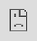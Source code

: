 class: title-slide
count: false

# Likelihood-free Markov chain Monte Carlo<br>using Approximate Likelihood Ratios

<br>

**Joeri Hermans**, .small[University of Liège]<br>
*Volodimir Begy*, .small[University of Vienna, CERN]<br>
*Gilles Louppe*, .small[University of Liège]

---
class: middle, center
# background
---
## Markov chain Monte Carlo

Consider the posterior density:

$$p(\theta\vert x) = \frac{p(\theta)p(x\vert\theta)}{p(x)}$$

Typically, the evidence $p(x)$ is intractable, but pointwise evaluations of the likelihood $p(x\vert\theta)$ are possible.

**Idea**: Approximate the posterior by creating a *chain* of *dependent* posterior samples through evaluating the transition $\theta_t \rightarrow \theta'$ using the *likelihood-ratio*.

$$
  \frac{p(\theta'\vert x)}{p(\theta_t\vert x)} =
  \frac{
    \displaystyle\frac{p(\theta')p(x\vert\theta')}{p(x)}
  }{
    \displaystyle\frac{p(\theta_t)p(x\vert\theta_t)}{p(x)}
  } =
  \frac{p(\theta')p(x\vert\theta')}{p(\theta_t)p(x\vert\theta_t)}
$$
$\rightarrow$ Does not depend on the intractable evidence $p(x)$!
---
### Metropolis-Hastings
> Initially proposed by Metropolis (1953), and later refined by Hastings (1970) to account for non-symmetric transition distributions.

**Idea**: introduce a transition distribution $q(\theta)$ to draw *proposals* $\theta'$.
<br><br><br><br>
.center.width-70[![](./figures/animation-mh.gif)]

.footnote[
- Credit: animation from stata software.
- The transition distribution is also called the proposal distribution in literature.
]
---
### Issues with parameteric transition distributions
<br>
<br>
- **Sharp transition distribution**
 - High autocorrelation
 - High acceptance rate
- **Wide transition distribution**
 - Lower acceptance rate
 - Does not necessaraly mean a low autocorrelation, e.g., high rejection rate.
- **Multimodal posterior**
 - Can the transition distribution yield proposals which jump across different modes?

<br>
<br>
**Ideally**: the transition distribution should be identical in shape to the posterior.
---
### Hamiltonian Monte Carlo
> Designing appropriate transitions are annoying, can we get rid of them?

**Idea**: model the likelihood as a potential energy surface
$$U(\theta) = -\log p(x\vert\theta),$$
and assign some kinetic energy to the current state $\theta_t$
$$K(\theta) = \frac{1}{2}m^2~~~~\text{with}~m\sim q(m).$$
<br>
$\rightarrow$ Simulate Hamiltonian dynamics to extract a proposal $\theta'$!

- Significantly smaller autocorrelation
- Ability to capture different modes
- Comes at a computational cost, but has a higher acceptance rate.

---
.footnote[Taken from: https://chi-feng.github.io/mcmc-demo/]
<iframe style="position:absolute;top:0;left:0; z-order: -1;" width="100%" height="100%" src="https://chi-feng.github.io/mcmc-demo/app.html#HamiltonianMC,banana" frameborder="0" allowfullscreen></iframe>
---
class: middle, center
# problem setting

What if the likelihood $p(x\vert\theta)$ is also intractable?
<br>
<br>
$$p(\theta\vert x) = \frac{p(\theta)\cancel{p(x\vert\theta)}}{\cancel{p(x)}}$$
---
class: middle, center
# method

**tldr**: we build a model $s(x, \theta)$ which estimates the likelihood ratio, and embed the likelihood ratio model into common MCMC samplers.
---
## Approximate likelihood ratios
When comparing two hypothesis $\theta_0$ and $\theta_1$, one can train a classifier $s$ to distinguish samples
$x \sim p(x\vert\theta_0)$ and $x \sim p(x\vert\theta_1)$. This yields the optimal probablistic classifier

$$s(x) = \frac{p(x\vert\theta_0)}{p(x\vert\theta_0) + p(x\vert\theta_1)}.$$

**Why?**
---
## Proof
Let the class labels $Y = \\\{0, 1\\\}$, then the optimal classifier $s(x)$ is
$$s(x) = \underset{\phi}{\arg\min} \mathbb{E}\_{y\vert x}\left[(y - s\_\phi(x))^2\right]$$
$$\iff \underset{\phi}{\arg\min} \mathbb{E}\_{y\vert x}\left[y^2 - 2 s\_\phi(x)y + s\_\phi(x)^2\right]$$
$$\iff \underset{\phi}{\arg\min} \cancel{\mathbb{E}\_{y\vert x}x\left[y^2\right]} - 2 s\_\phi(x)\mathbb{E}\_{y\vert x}\left[y\right] + s\_\phi(x)^2$$
Which is minimized when
$$\frac{\partial}{\partial\phi}\left[- 2 s\_\phi(x)\mathbb{E}\_{y\vert x}\left[y\right] + s\_\phi(x)^2\right] = 0.$$
Solving for $s\_\phi(x)$ yields
$$s\_\phi(x) = \mathbb{E}\_{y\vert x}\left[y\right].$$
---
## Proof
For class labels $Y = \\\{0, 1\\\}$: $~\mathbb{E}\_{y\vert x}\left[y\right] = \cancel{0 \cdot p(y=0\vert x)} + 1 \cdot p(y=1\vert x).$
Then,
$$p(y=1\vert x) = \frac{p(y=1)p(x\vert y=1)}{p(x)},$$
$$\iff \frac{p(y=1)p(x\vert y=1)}{p(y=1)p(x\vert y=1) + p(y=0)p(x\vert y=0)}.$$
Assuming an equally balanced dataset $p(y=1) = p(y=0) = \frac{1}{2}$ we obtain,
$$\frac{p(x\vert y=1)}{p(x\vert y=1) + p(x\vert y=0)}.$$
Samples from $y=1$ are $x \sim p(x\vert\theta\_0)$ and $y=0$ are $x \sim p(x\vert\theta\_1)$, then
$$s(x) = \frac{p(x\vert\theta\_0)}{p(x\vert\theta\_0) + p(x\vert\theta\_1)}$$
---
## Approximate likelihood ratios
When comparing two hypothesis $\theta_0$ and $\theta_1$, one can train a classifier $s$ to distinguish samples
$x \sim p(x\vert\theta_0)$ and $x \sim p(x\vert\theta_1)$. This yields the optimal probablistic classifier

$$s(x) = \frac{p(x\vert\theta_0)}{p(x\vert\theta_0) + p(x\vert\theta_1)}.$$

Then the likelihood ratio $r(x)$ of $p(x\vert\theta_0)$ against $p(x\vert\theta_1)$ is,

$$r(x) = \frac{p(x\vert\theta_0)}{p(x\vert\theta_1)} = \frac{s(x)}{1 - s(x)}.$$

$\rightarrow$ *Supervised classification is equivalent to likelihood ratio estimation.*

**However**, training $s$ for every *hypothesis test* is rather cumbsersome...
---
### Parameterized classifiers
Include $\theta$ as input in $s(x, \theta)$ and use a *reference hypothesis* to classify against.

$$s(x, \theta) = \frac{p(x\vert\theta)}{p(x\vert\theta) + p(x\vert\theta_\text{ref})}$$

Then the $\log r(x, \theta_0, \theta_1)$ can be written as

$$\log r(x, \theta\_0, \theta\_1) = \log\frac{p(x\vert\theta\_0)}{p(x\vert\theta\_1)}= \log\frac{p(x\vert\theta\_0)}{p(x\vert\theta\_\text{ref})} - \log\frac{p(x\vert\theta\_1)}{p(x\vert\theta\_\text{ref})}.$$

Using the optimal classifier $s(x, \theta)$,

$$\log r(x, \theta\_0, \theta\_1) = \log\frac{s(x, \theta\_0)}{1 - s(x, \theta\_0)} - \log\frac{s(x, \theta\_1)}{1 - s(x, \theta\_1)}.$$

**Problem solved?**

$\rightarrow$ What if there is no support between $p(x\vert\theta)$ and $p(x\vert\theta\_\text{ref})$?

$\rightarrow$ Adds an additional hyperparameter to the optimization algorithm.
---
### Proposed solution

**Idea**: ensure support for all $\theta \in \Theta$ during training $\rightarrow$ proper constraints.

Train the classifier to distinguish samples from $p(x\vert\theta)$ and the $p(x)$.

Under this formalism, the decision function of $s(x, \theta)$ becomes

$$s(x, \theta) = \frac{p(x\vert\theta)}{p(x\vert\theta) + p(x)}.$$

<br>
.center.width-90[![](./assets/decision.png)]
---
class: middle, center
# likelihood-free MCMC samplers
---
## Likelihood-free Metropolis-Hastings
Adapting Metropolis-Hastings into a likelihood-free alternative is quite trivial. We just have to modify the likelihood ratio evaluation from

$$\log r(O, \theta', \theta\_t) = \sum\_{x \in O} \log p(x\vert\theta') - \sum\_{x \in O} \log p(x\vert\theta_t)$$

to

$$\log r(O, \theta', \theta\_t) = \sum\_{x \in O} \log\frac{s(x,\theta')}{1 - s(x,\theta')} - \sum\_{x \in O}\log\frac{s(x,\theta\_t)}{1 - s(x,\theta\_t)}.$$

---
## Likelihood-free Hamiltonian Monte Carlo

To simulate the Hamiltonian dynamics, Hamiltonian Monte Carlo requires
$$\nabla\_\theta~U(\theta) \triangleq -\nabla\_\theta~\log p(x\vert\theta).$$
**Tricky**, we need $-\nabla\_\theta~\log p(x\vert\theta)$...

**Observation**: remember that
$$\nabla\_\theta \log p(x\vert\theta) \equiv -\frac{\nabla_\theta~p(x\vert\theta)}{p(x\vert\theta)},$$
and we have access the a *differentiable* classifier $s(x, \theta)$ (neural network).
---
Assuming an optimal classifier $s(x, \theta)$.
$$\nabla\_\theta \log p(x\vert\theta) = -\frac{\displaystyle\frac{\partial}{\partial\theta}\left[\frac{s(x, \theta)}{1 - s(x, \theta)}\right]}{\displaystyle \frac{s(x, \theta)}{1 - s(x, \theta)}}$$

$$\iff \nabla\_\theta \log p(x\vert\theta) = -\frac{\displaystyle\frac{\partial}{\partial\theta}\left[\frac{p(x\vert\theta)}{p(x)}\right]}{\displaystyle \frac{p(x\vert\theta)}{p(x)}}$$

$$\iff \nabla\_\theta \log p(x\vert\theta) = -\frac{\displaystyle\frac{1}{p(x)}\nabla\_\theta~p(x\vert\theta)}{\displaystyle\frac{1}{p(x)}p(x\vert\theta)}$$

$$\iff \nabla\_\theta \log p(x\vert\theta) = -\frac{\nabla\_\theta~p(x\vert\theta)}{p(x\vert\theta)}$$
---
class: middle
Even with approximate classifiers this still works reasonably well:

.center.width-100[![](./assets/grad_likelihood.png)]

**Interesting**: discrepancy between the closed form and approximation!
---
class: middle, center
# some results
(finally)
---
## Linear probabilistic model
<br>
<br>
.center.width-100[![](./assets/experiment_linear.png)]
<br>
Problem independent parameterized classifier $s(x, \theta)$ (trained once).
---
class: middle
.center.width-100[![](./assets/cern_atlas.png)]
---
## Particle tracker alignment
.center.width-60[![](./assets/experiment_particle.png)]
---
class: middle, center
# in practice
---
## General cooking recipe
1. Set $p(\theta)$.
2. Generate dataset $D$ of tuples $(\theta, x\_\theta)$ where $x\_\theta \sim p(x\vert\theta)$ and $\theta\sim p(\theta)$.
3. Train ensemble of $s(x, \theta)$ on $D$.
  - Save $s(x, \theta)$ at every epoch.
5. Compute the *Simulated Based Callibration* diagnostic.
6. When diagnostic fails, use approximate posterior to set new $p(\theta)$.
  - Goto 1.

<br>
<br>
**Convergence heuristic**:

Rely on the variance (over the ensemble) of the decision function.
---
class: middle, center
# future work
---
class: end-slide, center
count: false

fin
<br>
<br>
<br>
<span style="font-family: 'Raleway'; font-size: 0.7em; color: white !important;">https://joerihermans.com/papers/lfmcmc.pdf</span>
